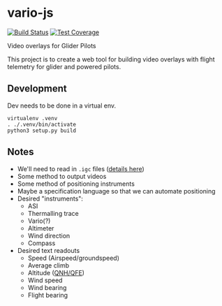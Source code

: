 # vario-js
[![Build Status](https://travis-ci.com/graymalkin/vario.svg?token=BxUAqoeAGCxjzsdvByus&branch=master)](https://travis-ci.com/graymalkin/vario)
[![Test Coverage](https://codeclimate.com/github/graymalkin/vario/badges/coverage.svg)](https://codeclimate.com/github/graymalkin/vario/coverage)

Video overlays for Glider Pilots

This project is to create a web tool for building video overlays with flight telemetry for glider and powered pilots.

## Development

Dev needs to be done in a virtual env.

```
virtualenv .venv
. ./.venv/bin/activate
python3 setup.py build
```


## Notes

 - We'll need to read in `.igc` files ([details here](http://carrier.csi.cam.ac.uk/forsterlewis/soaring/igc_file_format/))
 - Some method to output videos
 - Some method of positioning instruments
 - Maybe a specification language so that we can automate positioning
 - Desired "instruments":
    - ASI
    - Thermalling trace
    - Vario(?)
    - Altimeter
    - Wind direction
    - Compass
 - Desired text readouts
    - Speed (Airspeed/groundspeed)
    - Average climb
    - Altitude ([QNH/QFE](https://en.wikipedia.org/wiki/Q_code#Aeronautical_Code_signals_.28QAA.E2.80.93QNZ.3B_ICAO.29))
    - Wind speed
    - Wind bearing
    - Flight bearing
    
